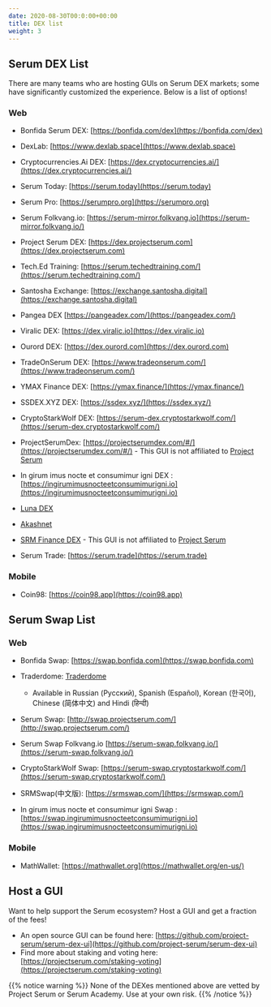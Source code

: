 ```yaml
---
date: 2020-08-30T00:0:00+00:00
title: DEX list
weight: 3
---
```


## Serum DEX List

There are many teams who are hosting GUIs on Serum DEX markets; some have significantly customized the experience. Below is a list of options!

### Web

- Bonfida Serum DEX: [https://bonfida.com/dex](https://bonfida.com/dex)

- DexLab: [https://www.dexlab.space](https://www.dexlab.space)

- Cryptocurrencies.Ai DEX: [https://dex.cryptocurrencies.ai/](https://dex.cryptocurrencies.ai/)

- Serum Today: [https://serum.today](https://serum.today)

- Serum Pro: [https://serumpro.org](https://serumpro.org)

- Serum Folkvang.io: [https://serum-mirror.folkvang.io](https://serum-mirror.folkvang.io/)

- Project Serum DEX: [https://dex.projectserum.com](https://dex.projectserum.com)

- Tech.Ed Training: [https://serum.techedtraining.com/](https://serum.techedtraining.com/)

- Santosha Exchange: [https://exchange.santosha.digital](https://exchange.santosha.digital)

- Pangea DEX [https://pangeadex.com/](https://pangeadex.com/)

- Viralic DEX: [https://dex.viralic.io](https://dex.viralic.io)

- Ourord DEX: [https://dex.ourord.com](https://dex.ourord.com)

- TradeOnSerum DEX: [https://www.tradeonserum.com/](https://www.tradeonserum.com/)

- YMAX Finance DEX: [https://ymax.finance/](https://ymax.finance/)

- SSDEX.XYZ DEX: [https://ssdex.xyz/](https://ssdex.xyz/)

- CryptoStarkWolf DEX: [https://serum-dex.cryptostarkwolf.com/](https://serum-dex.cryptostarkwolf.com/)

- ProjectSerumDex: [https://projectserumdex.com/#/](https://projectserumdex.com/#/) - This GUI is not affiliated to [Project Serum](https://projectserum.com)

- In girum imus nocte et consumimur igni DEX : [https://ingirumimusnocteetconsumimurigni.io](https://ingirumimusnocteetconsumimurigni.io)

- [Luna DEX](https://lunadex.com/)

- [Akashnet](http://phzz2bcjjoz7jhvderxo5d.provider1.akashdev.net/#/)

- [SRM Finance DEX](https://srm.finance/) - This GUI is not affiliated to [Project Serum](https://projectserum.com)

- Serum Trade: [https://serum.trade](https://serum.trade)

### Mobile

- Coin98: [https://coin98.app](https://coin98.app)

## Serum Swap List

### Web

- Bonfida Swap: [https://swap.bonfida.com](https://swap.bonfida.com)

- Traderdome: [Traderdome](https://traderdome.io/)

  - Available in Russian (Русский), Spanish (Español), Korean (한국어), Chinese (简体中文) and Hindi (हिन्दी)

- Serum Swap: [http://swap.projectserum.com/](http://swap.projectserum.com/)

- Serum Swap Folkvang.io [https://serum-swap.folkvang.io/](https://serum-swap.folkvang.io/)

- CryptoStarkWolf Swap: [https://serum-swap.cryptostarkwolf.com/](https://serum-swap.cryptostarkwolf.com/)

- SRMSwap(中文版): [https://srmswap.com/](https://srmswap.com/)

- In girum imus nocte et consumimur igni Swap : [https://swap.ingirumimusnocteetconsumimurigni.io](https://swap.ingirumimusnocteetconsumimurigni.io)

### Mobile

- MathWallet: [https://mathwallet.org](https://mathwallet.org/en-us/)

## Host a GUI

Want to help support the Serum ecosystem? Host a GUI and get a fraction of the fees!

- An open source GUI can be found here: [https://github.com/project-serum/serum-dex-ui](https://github.com/project-serum/serum-dex-ui)
- Find more about staking and voting here: [https://projectserum.com/staking-voting](https://projectserum.com/staking-voting)

{{% notice warning %}}
None of the DEXes mentioned above are vetted by Project Serum or Serum Academy. Use at your own risk.
{{% /notice %}}
